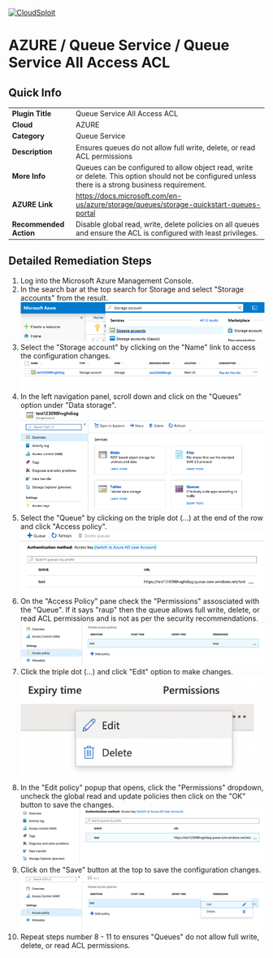 [![CloudSploit](https://cloudsploit.com/img/logo-new-big-text-100.png "CloudSploit")](https://cloudsploit.com)

# AZURE / Queue Service / Queue Service All Access ACL

## Quick Info

| | |
|-|-|
| **Plugin Title** | Queue Service All Access ACL |
| **Cloud** | AZURE |
| **Category** | Queue Service |
| **Description** | Ensures queues do not allow full write, delete, or read ACL permissions |
| **More Info** | Queues can be configured to allow object read, write or delete. This option should not be configured unless there is a strong business requirement. |
| **AZURE Link** | https://docs.microsoft.com/en-us/azure/storage/queues/storage-quickstart-queues-portal |
| **Recommended Action** | Disable global read, write, delete policies on all queues and ensure the ACL is configured with least privileges. |

## Detailed Remediation Steps

1. Log into the Microsoft Azure Management Console.
2. In the search bar at the top search for Storage and select "Storage accounts" from the result. </br> <img src="/resources/azure/queueservice/queue-service-all-access-acl/step2.png"/>
3. Select the "Storage account" by clicking on the "Name" link to access the configuration changes. </br> <img src="/resources/azure/queueservice/queue-service-all-access-acl/step3.png"/>
4. In the left navigation panel, scroll down and click on the "Queues" option under "Data storage".</br> <img src="/resources/azure/queueservice/queue-service-all-access-acl/step4.png"/>
5. Select the "Queue" by clicking on the triple dot (...) at the end of the row and click "Access policy". </br> <img src="/resources/azure/queueservice/queue-service-all-access-acl/step5.png"/>
6. On the "Access Policy" pane check the "Permissions" assosciated with the "Queue". If it says "raup" then the queue allows full write, delete, or read ACL permissions and is not as per the security recommendations.</br> <img src="/resources/azure/queueservice/queue-service-all-access-acl/step6.png"/>
7. Click the triple dot (...) and click "Edit" option to make changes.</br> <img src="/resources/azure/queueservice/queue-service-all-access-acl/step7.png"/>
8. In the "Edit policy" popup that opens, click the "Permissions" dropdown, uncheck the global read and update policies then click on the "OK" button to save the changes.</br> <img src="/resources/azure/queueservice/queue-service-all-access-acl/step8.png"/>
9. Click on the "Save" button at the top to save the configuration changes.</br> <img src="/resources/azure/queueservice/queue-service-all-access-acl/step9.png"/>
12. Repeat steps number 8 - 11 to ensures "Queues" do not allow full write, delete, or read ACL permissions.</br>
